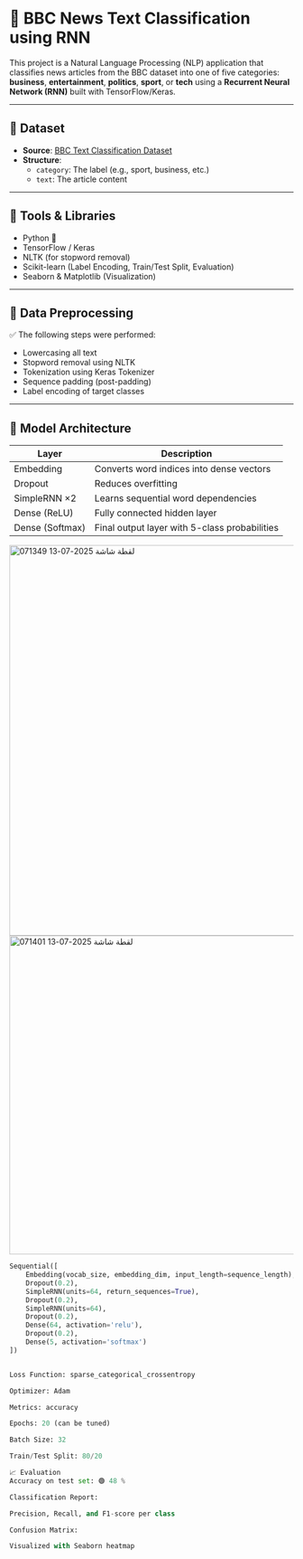 # 🧠 BBC News Text Classification using RNN

This project is a Natural Language Processing (NLP) application that classifies news articles from the BBC dataset into one of five categories: **business**, **entertainment**, **politics**, **sport**, or **tech** using a **Recurrent Neural Network (RNN)** built with TensorFlow/Keras.

---

## 📂 Dataset

- **Source**: [BBC Text Classification Dataset](https://www.kaggle.com/datasets/cpmarket/bbc-news)
- **Structure**:
  - `category`: The label (e.g., sport, business, etc.)
  - `text`: The article content

---

## 🧰 Tools & Libraries

- Python 🐍
- TensorFlow / Keras
- NLTK (for stopword removal)
- Scikit-learn (Label Encoding, Train/Test Split, Evaluation)
- Seaborn & Matplotlib (Visualization)

---

## 🧼 Data Preprocessing

✅ The following steps were performed:
- Lowercasing all text
- Stopword removal using NLTK
- Tokenization using Keras Tokenizer
- Sequence padding (post-padding)
- Label encoding of target classes

---

## 🧠 Model Architecture

| Layer         | Description                                      |
|---------------|--------------------------------------------------|
| Embedding     | Converts word indices into dense vectors         |
| Dropout       | Reduces overfitting                              |
| SimpleRNN ×2  | Learns sequential word dependencies              |
| Dense (ReLU)  | Fully connected hidden layer                     |
| Dense (Softmax)| Final output layer with 5-class probabilities   |


<img width="652" height="691" alt="لقطة شاشة 2025-07-13 071349" src="https://github.com/user-attachments/assets/4607f0be-2956-430b-9b01-57726656de90" />



<img width="681" height="564" alt="لقطة شاشة 2025-07-13 071401" src="https://github.com/user-attachments/assets/5e7a8584-5c04-43fa-b6f2-32c17450fe3b" />

```python
Sequential([
    Embedding(vocab_size, embedding_dim, input_length=sequence_length),
    Dropout(0.2),
    SimpleRNN(units=64, return_sequences=True),
    Dropout(0.2),
    SimpleRNN(units=64),
    Dropout(0.2),
    Dense(64, activation='relu'),
    Dropout(0.2),
    Dense(5, activation='softmax')
])


Loss Function: sparse_categorical_crossentropy

Optimizer: Adam

Metrics: accuracy

Epochs: 20 (can be tuned)

Batch Size: 32

Train/Test Split: 80/20

📈 Evaluation
Accuracy on test set: 🟢 48 %

Classification Report:

Precision, Recall, and F1-score per class

Confusion Matrix:

Visualized with Seaborn heatmap


